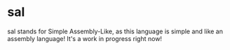 # sal
sal stands for Simple Assembly-Like, as this language is simple and like an assembly language!
It's a work in progress right now!
